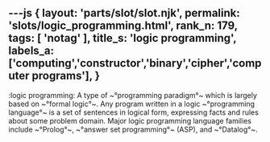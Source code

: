 ---js
{
  layout: 'parts/slot/slot.njk',
  permalink: 'slots/logic_programming.html',
  rank_n: 179,
  tags: [ 'notag' ],
  title_s: 'logic programming',
  labels_a: ['computing','constructor','binary','cipher','computer programs'],
}
---
:logic programming:
A type of ~°programming paradigm°~ which is largely based on ~°formal logic°~. Any program written in a logic ~°programming language°~ is a set of sentences in logical form, expressing facts and rules about some problem domain.  Major logic programming language families include ~°Prolog°~, ~°answer set programming°~ (ASP), and ~°Datalog°~.
